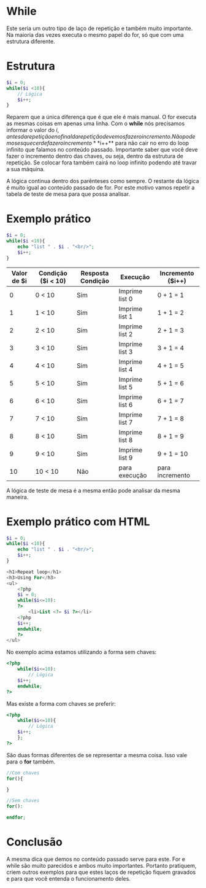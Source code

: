 # While

Este seria um outro tipo de laço de repetição e também muito importante. Na maioria das vezes executa o mesmo papel do for, só que com uma estrutura diferente.

# Estrutura

```php
$i = 0;
while($i <10){
    // Lógica
    $i++;
}
```

Reparem que a única diferença que é que ele é mais manual. O for executa as mesmas coisas em apenas uma linha. Com o **while** nós precisamos informar o valor do $i, antes da repetição e no final da repetição devemos fazer o incremento. Não podemos esquecer de fazer o incremento **$i++** para não cair no erro do loop infinito que falamos no conteúdo passado. Importante saber que você deve fazer o incremento dentro das chaves, ou seja, dentro da estrutura de repetição. Se colocar fora também cairá no loop infinito podendo até travar a sua máquina.

A lógica continua dentro dos parênteses como sempre. O restante da lógica é muito igual ao conteúdo passado de for. Por este motivo vamos repetir a tabela de teste de mesa para que possa analisar.

# Exemplo prático

```php
$i = 0;
while($i <10){
    echo "list " . $i . "<br/>";
    $i++;
}
```

Valor de $i | Condição ($i < 10) | Resposta Condição | Execução | Incremento (**$i++**)
-------------- | ------------------------- | -------------------------- | ------------- | -----------------------------
0 |  0 < 10 | Sim | Imprime list 0 | 0 + 1 = 1
1 |  1 < 10 | Sim | Imprime list 1 | 1 + 1 = 2
2 |  2 < 10 | Sim | Imprime list 2 | 2 + 1 = 3
3 |  3 < 10 | Sim | Imprime list 3 | 3 + 1 = 4
4 |  4 < 10 | Sim | Imprime list 4 | 4 + 1 = 5
5 |  5 < 10 | Sim | Imprime list 5 | 5 + 1 = 6
6 |  6 < 10 | Sim | Imprime list 6 | 6 + 1 = 7
7 |  7 < 10 | Sim | Imprime list 7 | 7 + 1 = 8
8 |  8 < 10 | Sim | Imprime list 8 | 8 + 1 = 9
9 |  9 < 10 | Sim | Imprime list 9 | 9 + 1 = 10
10 | 10 < 10 | Não | para execução | para incremento

A lógica de teste de mesa é a mesma então pode analisar da mesma maneira.

# Exemplo prático com HTML

```php
$i = 0;
while($i <10){
    echo "list " . $i . "<br/>";
    $i++;
}
```

```php
<h1>Repeat loop</h1>
<h3>Using For</h3>
<ul>
    <?php
    $i = 0;
    while($i<=10):
    ?>
        <li>List <?= $i ?></li>
    <?php
    $i++;
    endwhile;
    ?>
</ul>
```

No exemplo acima estamos utilizando a forma sem chaves:

```php
<?php
    while($i<=10):
        // Lógica
    $i++;
    endwhile;
?>
```

Mas existe a forma com chaves se preferir:

```php
<?php
    while($i<=10){
        // Lógica
    $i++;
    };
?>
```

São duas formas diferentes de se representar a mesma coisa. Isso vale para o **for** também.

```php
//Com chaves
for(){

}

//Sem chaves
for():

endfor;
```

# Conclusão

A mesma dica que demos no conteúdo passado serve para este. For e while são muito parecidos e ambos muito importantes. Portanto pratiquem, criem outros exemplos para que estes laços de repetição fiquem gravados e para que você entenda o funcionamento deles.